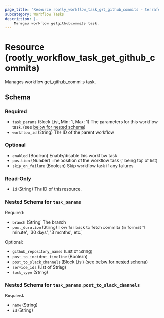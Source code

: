 ```yaml
---
page_title: "Resource rootly_workflow_task_get_github_commits - terraform-provider-rootly"
subcategory: Workflow Tasks
description: |-
    Manages workflow getgithubcommits task.
---
```


# Resource (rootly_workflow_task_get_github_commits)

Manages workflow get_github_commits task.



<!-- schema generated by tfplugindocs -->
## Schema

### Required

- `task_params` (Block List, Min: 1, Max: 1) The parameters for this workflow task. (see [below for nested schema](#nestedblock--task_params))
- `workflow_id` (String) The ID of the parent workflow

### Optional

- `enabled` (Boolean) Enable/disable this workflow task
- `position` (Number) The position of the workflow task (1 being top of list)
- `skip_on_failure` (Boolean) Skip workflow task if any failures

### Read-Only

- `id` (String) The ID of this resource.

<a id="nestedblock--task_params"></a>
### Nested Schema for `task_params`

Required:

- `branch` (String) The branch
- `past_duration` (String) How far back to fetch commits (in format '1 minute', '30 days', '3 months', etc.)

Optional:

- `github_repository_names` (List of String)
- `post_to_incident_timeline` (Boolean)
- `post_to_slack_channels` (Block List) (see [below for nested schema](#nestedblock--task_params--post_to_slack_channels))
- `service_ids` (List of String)
- `task_type` (String)

<a id="nestedblock--task_params--post_to_slack_channels"></a>
### Nested Schema for `task_params.post_to_slack_channels`

Required:

- `name` (String)
- `id` (String)
